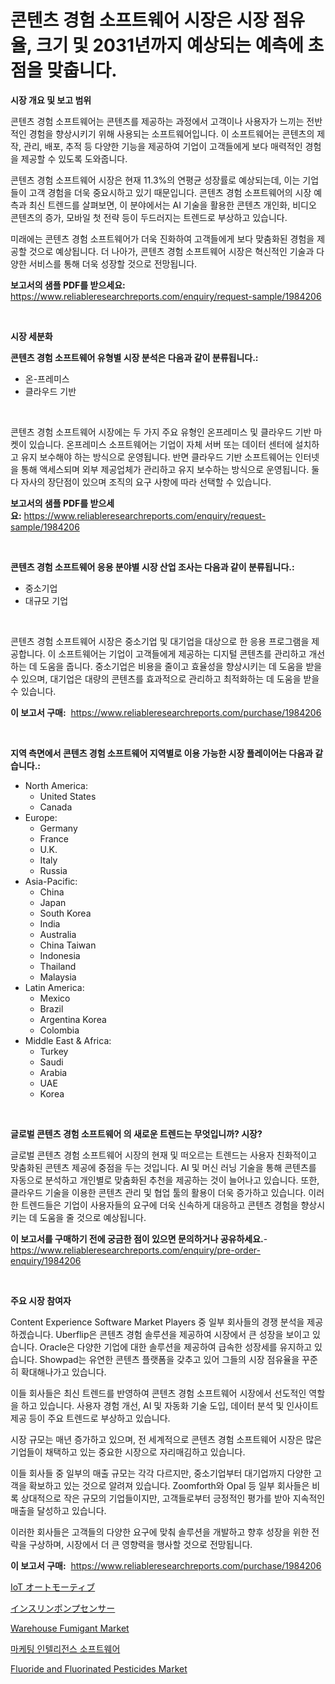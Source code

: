 <p><h1>콘텐츠 경험 소프트웨어 시장은 시장 점유율, 크기 및 2031년까지 예상되는 예측에 초점을 맞춥니다.</h1></p><p><strong>시장 개요 및 보고 범위</strong></p>
<p><p>콘텐츠 경험 소프트웨어는 콘텐츠를 제공하는 과정에서 고객이나 사용자가 느끼는 전반적인 경험을 향상시키기 위해 사용되는 소프트웨어입니다. 이 소프트웨어는 콘텐츠의 제작, 관리, 배포, 추적 등 다양한 기능을 제공하여 기업이 고객들에게 보다 매력적인 경험을 제공할 수 있도록 도와줍니다.</p><p>콘텐츠 경험 소프트웨어 시장은 현재 11.3%의 연평균 성장률로 예상되는데, 이는 기업들이 고객 경험을 더욱 중요시하고 있기 때문입니다. 콘텐츠 경험 소프트웨어의 시장 예측과 최신 트렌드를 살펴보면, 이 분야에서는 AI 기술을 활용한 콘텐츠 개인화, 비디오 콘텐츠의 증가, 모바일 첫 전략 등이 두드러지는 트렌드로 부상하고 있습니다.</p><p>미래에는 콘텐츠 경험 소프트웨어가 더욱 진화하여 고객들에게 보다 맞춤화된 경험을 제공할 것으로 예상됩니다. 더 나아가, 콘텐츠 경험 소프트웨어 시장은 혁신적인 기술과 다양한 서비스를 통해 더욱 성장할 것으로 전망됩니다.</p></p>
<p><strong>보고서의 샘플 PDF를 받으세요:</strong> <a href="https://www.reliableresearchreports.com/enquiry/request-sample/1984206">https://www.reliableresearchreports.com/enquiry/request-sample/1984206</a></p>
<p>&nbsp;</p>
<p><strong>시장 세분화</strong></p>
<p><strong>콘텐츠 경험 소프트웨어 유형별 시장 분석은 다음과 같이 분류됩니다.:</strong></p>
<p><ul><li>온-프레미스</li><li>클라우드 기반</li></ul></p>
<p>&nbsp;</p>
<p><p>콘텐츠 경험 소프트웨어 시장에는 두 가지 주요 유형인 온프레미스 및 클라우드 기반 마켓이 있습니다. 온프레미스 소프트웨어는 기업이 자체 서버 또는 데이터 센터에 설치하고 유지 보수해야 하는 방식으로 운영됩니다. 반면 클라우드 기반 소프트웨어는 인터넷을 통해 액세스되며 외부 제공업체가 관리하고 유지 보수하는 방식으로 운영됩니다. 둘 다 자사의 장단점이 있으며 조직의 요구 사항에 따라 선택할 수 있습니다.</p></p>
<p><strong>보고서의 샘플 PDF를 받으세요:</strong>&nbsp;<a href="https://www.reliableresearchreports.com/enquiry/request-sample/1984206">https://www.reliableresearchreports.com/enquiry/request-sample/1984206</a></p>
<p>&nbsp;</p>
<p><strong> 콘텐츠 경험 소프트웨어 응용 분야별 시장 산업 조사는 다음과 같이 분류됩니다.:</strong></p>
<p><ul><li>중소기업</li><li>대규모 기업</li></ul></p>
<p>&nbsp;</p>
<p><p>콘텐츠 경험 소프트웨어 시장은 중소기업 및 대기업을 대상으로 한 응용 프로그램을 제공합니다. 이 소프트웨어는 기업이 고객들에게 제공하는 디지털 콘텐츠를 관리하고 개선하는 데 도움을 줍니다. 중소기업은 비용을 줄이고 효율성을 향상시키는 데 도움을 받을 수 있으며, 대기업은 대량의 콘텐츠를 효과적으로 관리하고 최적화하는 데 도움을 받을 수 있습니다.</p></p>
<p><strong>이 보고서 구매:</strong>&nbsp; <a href="https://www.reliableresearchreports.com/purchase/1984206">https://www.reliableresearchreports.com/purchase/1984206</a></p>
<p>&nbsp;</p>
<p><strong>지역 측면에서 콘텐츠 경험 소프트웨어 지역별로 이용 가능한 시장 플레이어는 다음과 같습니다.:</strong></p>
<p><ul>
    <li>
        North America:
        <ul>
            <li>United States</li>
            <li>Canada</li>
        </ul>
    </li>
    <li>
        Europe:
        <ul>
            <li>Germany</li>
            <li>France</li>
            <li>U.K.</li>
            <li>Italy</li>
            <li>Russia</li>
        </ul>
    </li>
    <li>
        Asia-Pacific:
        <ul>
            <li>China</li>
            <li>Japan</li>
            <li>South Korea</li>
            <li>India</li>
            <li>Australia</li>
            <li>China Taiwan</li>
            <li>Indonesia</li>
            <li>Thailand</li>
            <li>Malaysia</li>
        </ul>
    </li>
    <li>
        Latin America:
        <ul>
            <li>Mexico</li>
            <li>Brazil</li>
            <li>Argentina Korea</li>
            <li>Colombia</li>
        </ul>
    </li>
    <li>
        Middle East & Africa:
        <ul>
            <li>Turkey</li>
            <li>Saudi</li>
            <li>Arabia</li>
            <li>UAE</li>
            <li>Korea</li>
        </ul>
    </li>
    </ul></p>
<p>&nbsp;</p>
<p><strong>글로벌 콘텐츠 경험 소프트웨어 의 새로운 트렌드는 무엇입니까? 시장?</strong></p>
<p><p>글로벌 콘텐츠 경험 소프트웨어 시장의 현재 및 떠오르는 트렌드는 사용자 친화적이고 맞춤화된 콘텐츠 제공에 중점을 두는 것입니다. AI 및 머신 러닝 기술을 통해 콘텐츠를 자동으로 분석하고 개인별로 맞춤화된 추천을 제공하는 것이 늘어나고 있습니다. 또한, 클라우드 기술을 이용한 콘텐츠 관리 및 협업 툴의 활용이 더욱 증가하고 있습니다. 이러한 트렌드들은 기업이 사용자들의 요구에 더욱 신속하게 대응하고 콘텐츠 경험을 향상시키는 데 도움을 줄 것으로 예상됩니다.</p></p>
<p><strong>이 보고서를 구매하기 전에 궁금한 점이 있으면 문의하거나 공유하세요.</strong>- <a href="https://www.reliableresearchreports.com/enquiry/pre-order-enquiry/1984206">https://www.reliableresearchreports.com/enquiry/pre-order-enquiry/1984206</a></p>
<p>&nbsp;</p>
<p><strong>주요 시장 참여자</strong></p>
<p><p>Content Experience Software Market Players 중 일부 회사들의 경쟁 분석을 제공하겠습니다. Uberflip은 콘텐츠 경험 솔루션을 제공하여 시장에서 큰 성장을 보이고 있습니다. Oracle은 다양한 기업에 대한 솔루션을 제공하여 급속한 성장세를 유지하고 있습니다. Showpad는 유연한 콘텐츠 플랫폼을 갖추고 있어 그들의 시장 점유율을 꾸준히 확대해나가고 있습니다.</p><p>이들 회사들은 최신 트렌드를 반영하여 콘텐츠 경험 소프트웨어 시장에서 선도적인 역할을 하고 있습니다. 사용자 경험 개선, AI 및 자동화 기술 도입, 데이터 분석 및 인사이트 제공 등이 주요 트렌드로 부상하고 있습니다.</p><p>시장 규모는 매년 증가하고 있으며, 전 세계적으로 콘텐츠 경험 소프트웨어 시장은 많은 기업들이 채택하고 있는 중요한 시장으로 자리매김하고 있습니다.</p><p>이들 회사들 중 일부의 매출 규모는 각각 다르지만, 중소기업부터 대기업까지 다양한 고객을 확보하고 있는 것으로 알려져 있습니다. Zoomforth와 Opal 등 일부 회사들은 비록 상대적으로 작은 규모의 기업들이지만, 고객들로부터 긍정적인 평가를 받아 지속적인 매출을 달성하고 있습니다.</p><p>이러한 회사들은 고객들의 다양한 요구에 맞춰 솔루션을 개발하고 향후 성장을 위한 전략을 구상하며, 시장에서 더 큰 영향력을 행사할 것으로 전망됩니다.</p></p>
<p><strong>이 보고서 구매:</strong>&nbsp;&nbsp;<a href="https://www.reliableresearchreports.com/purchase/1984206">https://www.reliableresearchreports.com/purchase/1984206</a></p>
<p><p><a href="https://github.com/vhemk0794148/Market-Research-Report-List-1/blob/main/90835598852.md">IoT オートモーティブ</a></p><p><a href="https://github.com/nemesis2824/Market-Research-Report-List-1/blob/main/84759468851.md">インスリンポンプセンサー</a></p><p><a href="https://issuu.com/reportprime-2/docs/warehouse-fumigant-market-size-2030.pptx">Warehouse Fumigant Market</a></p><p><a href="https://github.com/vs2869dizt0/Market-Research-Report-List-1/blob/main/51825288140.md">마케팅 인텔리전스 소프트웨어</a></p><p><a href="https://issuu.com/reportprime-2/docs/fluoride-and-fluorinated-pesticides-market-size-20">Fluoride and Fluorinated Pesticides Market</a></p></p>
